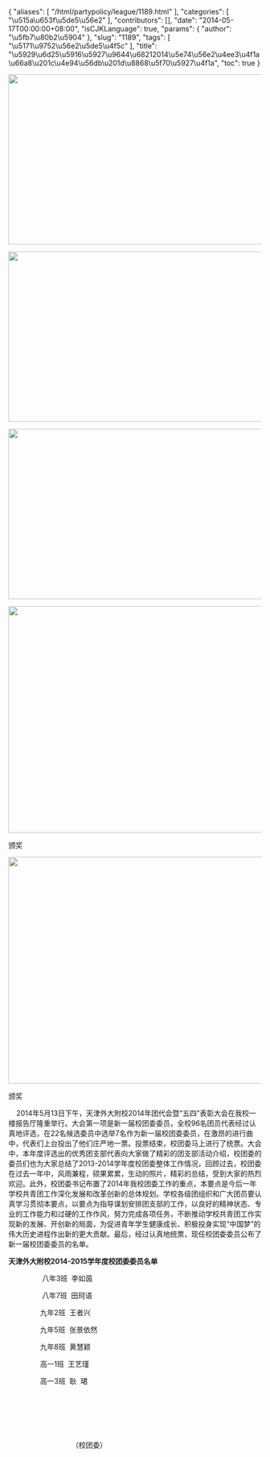 {
    "aliases": [
        "/html/partypolicy/league/1189.html"
    ],
    "categories": [
        "\u515a\u653f\u5de5\u56e2"
    ],
    "contributors": [],
    "date": "2014-05-17T00:00:00+08:00",
    "isCJKLanguage": true,
    "params": {
        "author": "\u5fb7\u80b2\u5904"
    },
    "slug": "1189",
    "tags": [
        "\u5171\u9752\u56e2\u5de5\u4f5c"
    ],
    "title": "\u5929\u6d25\u5916\u5927\u9644\u68212014\u5e74\u56e2\u4ee3\u4f1a\u66a8\u201c\u4e94\u56db\u201d\u8868\u5f70\u5927\u4f1a",
    "toc": true
}


<img
    src="https://cdn.tfls.online/mirror/full/c97eba8695b353a6928ddbbfb00dcb187c93f4ed.jpg"
    style="display:block;margin-left:auto;margin-right:auto;"
    decoding="async"
    fetchpriority="auto"
    loading="lazy"
    height="338"
    width="600"
/>





<img
    src="https://cdn.tfls.online/mirror/full/c1007a7f24240b9e7dc37afe99487f726cb13b1c.jpg"
    style="display:block;margin-left:auto;margin-right:auto;"
    decoding="async"
    fetchpriority="auto"
    loading="lazy"
    height="338"
    width="600"
/>





<img
    src="https://cdn.tfls.online/mirror/full/c57c7593731dd413149f32575d369f7a6e97c51a.jpg"
    style="display:block;margin-left:auto;margin-right:auto;"
    decoding="async"
    fetchpriority="auto"
    loading="lazy"
    height="338"
    width="600"
/>





<img
    src="https://cdn.tfls.online/mirror/full/203370c18a4d6bdb6c93170ae3f221425af3ea62.jpg"
    style="display:block;margin-left:auto;margin-right:auto;"
    decoding="async"
    fetchpriority="auto"
    loading="lazy"
    height="450"
    width="600"
/>




颁奖





<img
    src="https://cdn.tfls.online/mirror/full/9d0d3c3b0749a472d1a71df338e4839cdc2ea1cd.jpg"
    style="display:block;margin-left:auto;margin-right:auto;"
    decoding="async"
    fetchpriority="auto"
    loading="lazy"
    height="450"
    width="600"
/>




颁奖




  










    2014年5月13日下午，天津外大附校2014年团代会暨“五四”表彰大会在我校一楼报告厅隆重举行。大会第一项是新一届校团委委员，全校96名团员代表经过认真地评选，在22名候选委员中选举7名作为新一届校团委委员，在激昂的进行曲中，代表们上台投出了他们庄严地一票。投票结束，校团委马上进行了统票。大会中，本年度评选出的优秀团支部代表向大家做了精彩的团支部活动介绍，校团委的委员们也为大家总结了2013-2014学年度校团委整体工作情况，回顾过去，校团委在过去一年中，风雨兼程，硕果累累，生动的照片，精彩的总结，受到大家的热烈欢迎。此外，校团委书记布置了2014年我校团委工作的重点，本要点是今后一年学校共青团工作深化发展和改革创新的总体规划。学校各级团组织和广大团员要认真学习贯彻本要点，以要点为指导谋划安排团支部的工作，以良好的精神状态、专业的工作能力和过硬的工作作风，努力完成各项任务，不断推动学校共青团工作实现新的发展、开创新的局面，为促进青年学生健康成长、积极投身实现“中国梦”的伟大历史进程作出新的更大贡献。最后，经过认真地统票，现任校团委委员公布了新一届校团委委员的名单。




**天津外大附校2014-2015学年度校团委委员名单**




                
八年3班  李如茵




                
八年7班  田珂语




                九年2班  王者兴




                九年5班  张景依然




                九年8班  黄慧颖




                高一1班  王艺瑾




                高一3班  耿  珺




 




 




 



                                （校团委）
